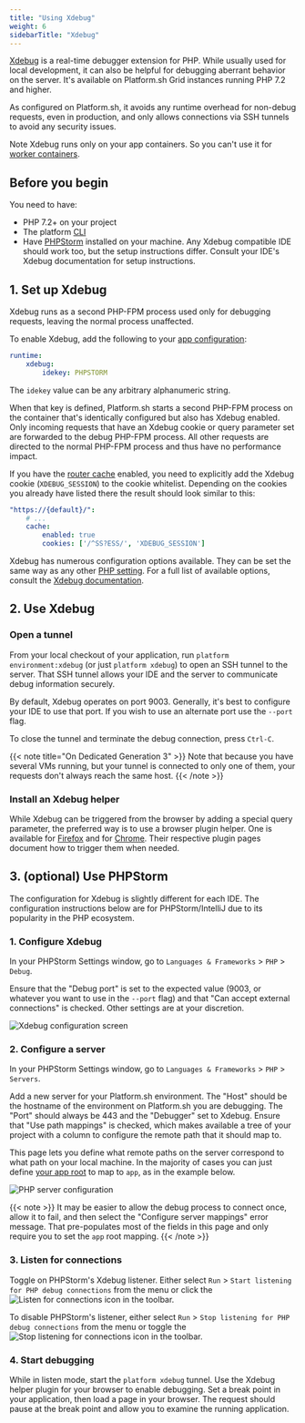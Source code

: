 ```yaml
---
title: "Using Xdebug"
weight: 6
sidebarTitle: "Xdebug"
---
```


[Xdebug](https://xdebug.org/) is a real-time debugger extension for PHP.
While usually used for local development, it can also be helpful for debugging aberrant behavior on the server.
It's available on Platform.sh Grid instances running PHP 7.2 and higher.

As configured on Platform.sh, it avoids any runtime overhead for non-debug requests, even in production, and only allows connections via SSH tunnels to avoid any security issues.

Note Xdebug runs only on your app containers.
So you can't use it for [worker containers](../../create-apps/workers.md).

## Before you begin

You need to have:

- PHP 7.2+ on your project
- The platform [CLI](../../development/cli/_index.md)
- Have [PHPStorm](https://www.jetbrains.com/phpstorm/) installed on your machine. Any Xdebug compatible IDE should work too, but the setup instructions differ. Consult your IDE's Xdebug documentation for setup instructions.

## 1. Set up Xdebug

Xdebug runs as a second PHP-FPM process used only for debugging requests, leaving the normal process unaffected.

To enable Xdebug, add the following to your [app configuration](../../create-apps/app-reference.md):

```yaml {location=".platform.app.yaml"}
runtime:
    xdebug:
        idekey: PHPSTORM
```

The `idekey` value can be any arbitrary alphanumeric string.

When that key is defined, Platform.sh starts a second PHP-FPM process on the container that's identically configured but also has Xdebug enabled.
Only incoming requests that have an Xdebug cookie or query parameter set are forwarded to the debug PHP-FPM process.
All other requests are directed to the normal PHP-FPM process and thus have no performance impact.

If you have the [router cache](../../define-routes/cache.md) enabled, you need to explicitly add the Xdebug cookie (`XDEBUG_SESSION`) to the cookie whitelist. Depending on the cookies you already have listed there the result should look similar to this:

```yaml {location=".platform/routes.yaml"}
"https://{default}/":
    # ...
    cache:
        enabled: true
        cookies: ['/^SS?ESS/', 'XDEBUG_SESSION']
```

Xdebug has numerous configuration options available.
They can be set the same way as any other [PHP setting](./_index.md#php-settings).
For a full list of available options, consult the [Xdebug documentation](https://xdebug.org/docs/).

## 2. Use Xdebug

### Open a tunnel

From your local checkout of your application, run `platform environment:xdebug` (or just `platform xdebug`) to open an SSH tunnel to the server. That SSH tunnel allows your IDE and the server to communicate debug information securely.

By default, Xdebug operates on port 9003. Generally, it's best to configure your IDE to use that port. If you wish to use an alternate port use the `--port` flag.

To close the tunnel and terminate the debug connection, press `Ctrl-C`.

{{< note title="On Dedicated Generation 3" >}}
Note that because you have several VMs running, but your tunnel is connected to only one of them, your requests don't always reach the same host.
{{< /note >}}

### Install an Xdebug helper

While Xdebug can be triggered from the browser by adding a special query parameter, the preferred way is to use a browser plugin helper.
One is available for [Firefox](https://addons.mozilla.org/en-US/firefox/addon/xdebug-helper-for-firefox/) and for [Chrome](https://chrome.google.com/webstore/detail/xdebug-helper/eadndfjplgieldjbigjakmdgkmoaaaoc).
Their respective plugin pages document how to trigger them when needed.

## 3. (optional) Use PHPStorm

The configuration for Xdebug is slightly different for each IDE.
The configuration instructions below are for PHPStorm/IntelliJ due to its popularity in the PHP ecosystem.

### 1. Configure Xdebug

In your PHPStorm Settings window, go to `Languages & Frameworks` > `PHP` > `Debug`.

Ensure that the "Debug port" is set to the expected value (9003, or whatever you want to use in the `--port` flag) and that "Can accept external connections" is checked. Other settings are at your discretion.

![Xdebug configuration screen](/images/xdebug/xdebug-settings.png "0.6")

### 2. Configure a server

In your PHPStorm Settings window, go to `Languages & Frameworks` > `PHP` > `Servers`.

Add a new server for your Platform.sh environment. The "Host" should be the hostname of the environment on Platform.sh you are debugging.
The "Port" should always be 443 and the "Debugger" set to Xdebug.
Ensure that "Use path mappings" is checked, which makes available a tree of your project with a column to configure the remote path that it should map to.

This page lets you define what remote paths on the server correspond to what path on your local machine.
In the majority of cases you can just define [your app root](../../create-apps/app-reference.md#root-directory)
to map to `app`, as in the example below.

![PHP server configuration](/images/xdebug/xdebug-servers.png "0.6")

{{< note >}}
It may be easier to allow the debug process to connect once, allow it to fail, and then select the "Configure server mappings" error message. That pre-populates most of the fields in this page and only require you to set the `app` root mapping.
{{< /note >}}

### 3. Listen for connections

Toggle on PHPStorm's Xdebug listener. Either select `Run` > `Start listening for PHP debug connections` from the menu or click the ![Listen for connections](/images/xdebug/xdebug-phpstorm-not-listening.png "0.025-inline") icon in the toolbar.

To disable PHPStorm's listener, either select `Run` > `Stop listening for PHP debug connections` from the menu or toggle the ![Stop listening for connections](/images/xdebug/xdebug-phpstorm-listening.png "0.025-inline") icon in the toolbar.

### 4. Start debugging

While in listen mode, start the `platform xdebug` tunnel. Use the Xdebug helper plugin for your browser to enable debugging. Set a break point in your application, then load a page in your browser. The request should pause at the break point and allow you to examine the running application.
